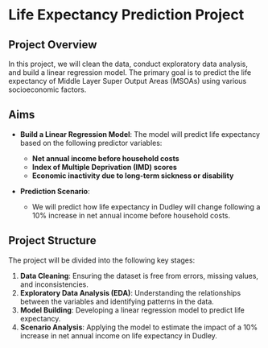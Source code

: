 # Life Expectancy Prediction Project

## Project Overview

In this project, we will clean the data, conduct exploratory data analysis, and build a linear regression model. The primary goal is to predict the life expectancy of Middle Layer Super Output Areas (MSOAs) using various socioeconomic factors.

## Aims

- **Build a Linear Regression Model**: The model will predict life expectancy based on the following predictor variables:
  - **Net annual income before household costs**
  - **Index of Multiple Deprivation (IMD) scores**
  - **Economic inactivity due to long-term sickness or disability**

- **Prediction Scenario**: 
  - We will predict how life expectancy in Dudley will change following a 10% increase in net annual income before household costs.

## Project Structure

The project will be divided into the following key stages:

1. **Data Cleaning**: Ensuring the dataset is free from errors, missing values, and inconsistencies.
2. **Exploratory Data Analysis (EDA)**: Understanding the relationships between the variables and identifying patterns in the data.
3. **Model Building**: Developing a linear regression model to predict life expectancy.
4. **Scenario Analysis**: Applying the model to estimate the impact of a 10% increase in net annual income on life expectancy in Dudley.

